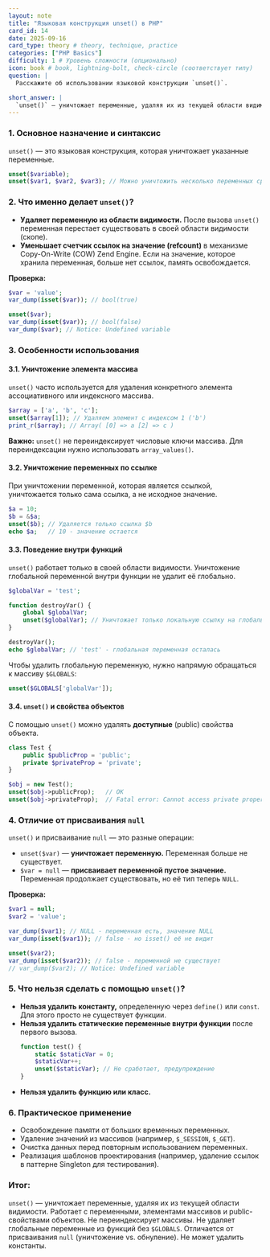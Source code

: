 ```yaml
---
layout: note
title: "Языковая конструкция unset() в PHP"
card_id: 14
date: 2025-09-16
card_type: theory # theory, technique, practice
categories: ["PHP Basics"]
difficulty: 1 # Уровень сложности (опционально)
icon: book # book, lightning-bolt, check-circle (соответствует типу)
question: |
  Расскажите об использовании языковой конструкции `unset()`.

short_answer: |
  `unset()` — уничтожает переменные, удаляя их из текущей области видимости. Работает с переменными, элементами массивов и public-свойствами объектов. Не переиндексирует массивы. Не удаляет глобальные переменные из функций без `$GLOBALS`. Отличается от присваивания `null` (уничтожение vs. обнуление). Не может удалить константы.
---
```

### 1. Основное назначение и синтаксис

`unset()` — это языковая конструкция, которая уничтожает указанные переменные.

```php
unset($variable);
unset($var1, $var2, $var3); // Можно уничтожить несколько переменных сразу
```

### 2. Что именно делает `unset()`?

*   **Удаляет переменную из области видимости.** После вызова `unset()` переменная перестает существовать в своей области видимости (скопе).
*   **Уменьшает счетчик ссылок на значение (refcount)** в механизме Copy-On-Write (COW) Zend Engine. Если на значение, которое хранила переменная, больше нет ссылок, память освобождается.

**Проверка:**
```php
$var = 'value';
var_dump(isset($var)); // bool(true)

unset($var);
var_dump(isset($var)); // bool(false)
var_dump($var); // Notice: Undefined variable
```

### 3. Особенности использования

#### 3.1. Уничтожение элемента массива
`unset()` часто используется для удаления конкретного элемента ассоциативного или индексного массива.
```php
$array = ['a', 'b', 'c'];
unset($array[1]); // Удаляем элемент с индексом 1 ('b')
print_r($array); // Array( [0] => a [2] => c )
```
**Важно:** `unset()` не переиндексирует числовые ключи массива. Для переиндексации нужно использовать `array_values()`.

#### 3.2. Уничтожение переменных по ссылке
При уничтожении переменной, которая является ссылкой, уничтожается только сама ссылка, а не исходное значение.
```php
$a = 10;
$b = &$a;
unset($b); // Удаляется только ссылка $b
echo $a;   // 10 - значение остается
```

#### 3.3. Поведение внутри функций
`unset()` работает только в своей области видимости. Уничтожение глобальной переменной внутри функции не удалит её глобально.
```php
$globalVar = 'test';

function destroyVar() {
    global $globalVar;
    unset($globalVar); // Уничтожает только локальную ссылку на глобальную переменную
}

destroyVar();
echo $globalVar; // 'test' - глобальная переменная осталась
```
Чтобы удалить глобальную переменную, нужно напрямую обращаться к массиву `$GLOBALS`:
```php
unset($GLOBALS['globalVar']);
```

#### 3.4. `unset()` и свойства объектов
С помощью `unset()` можно удалять **доступные** (public) свойства объекта.
```php
class Test {
    public $publicProp = 'public';
    private $privateProp = 'private';
}

$obj = new Test();
unset($obj->publicProp);   // OK
unset($obj->privateProp);  // Fatal error: Cannot access private property
```

### 4. Отличие от присваивания `null`

`unset()` и присваивание `null` — это разные операции:
*   `unset($var)` — **уничтожает переменную.** Переменная больше не существует.
*   `$var = null` — **присваивает переменной пустое значение.** Переменная продолжает существовать, но её тип теперь `NULL`.

**Проверка:**
```php
$var1 = null;
$var2 = 'value';

var_dump($var1); // NULL - переменная есть, значение NULL
var_dump(isset($var1)); // false - но isset() её не видит

unset($var2);
var_dump(isset($var2)); // false - переменной не существует
// var_dump($var2); // Notice: Undefined variable
```

### 5. Что нельзя сделать с помощью `unset()`?

*   **Нельзя удалить константу,** определенную через `define()` или `const`. Для этого просто не существует функции.
*   **Нельзя удалить статические переменные внутри функции** после первого вызова.
    ```php
    function test() {
        static $staticVar = 0;
        $staticVar++;
        unset($staticVar); // Не сработает, предупреждение
    }
    ```
*   **Нельзя удалить функцию или класс.**

### 6. Практическое применение

*   Освобождение памяти от больших временных переменных.
*   Удаление значений из массивов (например, `$_SESSION`, `$_GET`).
*   Очистка данных перед повторным использованием переменных.
*   Реализация шаблонов проектирования (например, удаление ссылок в паттерне Singleton для тестирования).

### Итог:

`unset()` — уничтожает переменные, удаляя их из текущей области видимости. Работает с переменными, элементами массивов и public-свойствами объектов. Не переиндексирует массивы. Не удаляет глобальные переменные из функций без `$GLOBALS`. Отличается от присваивания `null` (уничтожение vs. обнуление). Не может удалить константы.
